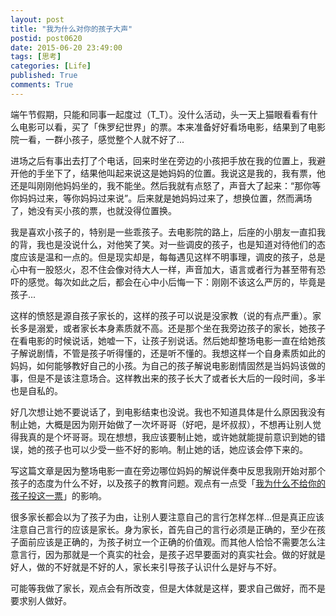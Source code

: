 ```yaml
---
layout: post
title: "我为什么对你的孩子大声"
postid: post0620
date: 2015-06-20 23:49:00
tags: [思考]
categories: [Life]
published: True
comments: True
---
```


端午节假期，只能和同事一起度过（T_T）。没什么活动，头一天上猫眼看看有什么电影可以看，买了「侏罗纪世界」的票。本来准备好好看场电影，结果到了电影院一看，一群小孩子，感觉整个人就不好了...

<!--more-->

进场之后有事出去打了个电话，回来时坐在旁边的小孩把手放在我的位置上，我避开他的手坐下了，结果他叫起来说这是她妈妈的位置。我说这是我的，我有票，他还是叫刚刚他妈妈坐的，我不能坐。然后我就有点怒了，声音大了起来：“那你等你妈妈过来，等你妈妈过来说”。后来就是她妈妈过来了，想换位置，然而满场了，她没有买小孩的票，也就没得位置换。

我是喜欢小孩子的，特别是一些乖孩子。去电影院的路上，后座的小朋友一直扣我的背，我也是没说什么，对他笑了笑。对一些调皮的孩子，也是知道对待他们的态度应该是温和一点的。但是现实却是，每每遇见这样不明事理，调皮的孩子，总是心中有一股怒火，忍不住会像对待大人一样，声音加大，语言或者行为甚至带有恐吓的感觉。每次如此之后，都会在心中小后悔一下：刚刚不该这么严厉的，毕竟是孩子...

这样的愤怒是源自孩子家长的，这样的孩子可以说是没家教（说的有点严重）。家长多是溺爱，或者家长本身素质就不高。还是那个坐在我旁边孩子的家长，她孩子在看电影的时候说话，她嘘一下，让孩子别说话。然后她却整场电影一直在给她孩子解说剧情，不管是孩子听得懂的，还是听不懂的。我想这样一个自身素质如此的妈妈，如何能够教好自己的小孩。为自己的孩子解说电影剧情固然是当妈妈该做的事，但是不是该注意场合。这样教出来的孩子长大了或者长大后的一段时间，多半也是自私的。

好几次想让她不要说话了，到电影结束也没说。我也不知道具体是什么原因我没有制止她，大概是因为刚开始做了一次坏哥哥（好吧，是坏叔叔），不想再让别人觉得我真的是个坏哥哥。现在想想，我应该要制止她，或许她就能提前意识到她的错误，她的孩子也可以少受一些不好的影响。制止她的话，她应该会停下来的。

写这篇文章是因为整场电影一直在旁边哪位妈妈的解说伴奏中反思我刚开始对那个孩子的态度为什么不好，以及孩子的教育问题。观点有一点受「[我为什么不给你的孩子投这一票](http://weibo.com/nimui?from=feed&loc=nickname&is_search=1&key_word=%E6%88%91%E4%B8%BA%E4%BB%80%E4%B9%88%E4%B8%8D%E7%BB%99%E4%BD%A0%E5%AD%A9%E5%AD%90%E6%8A%95%E8%BF%99%E4%B8%80%E7%A5%A8#_0)」的影响。

很多家长都会以为了孩子为由，让别人要注意自己的言行怎样怎样...但是真正应该注意自己言行的应该是家长。身为家长，首先自己的言行必须是正确的，至少在孩子面前应该是正确的，为孩子树立一个正确的价值观。而其他人恰恰不需要怎么注意言行，因为那就是一个真实的社会，是孩子迟早要面对的真实社会。做的好就是好人，做的不好就是不好的人，家长来引导孩子认识什么是好与不好。

可能等我做了家长，观点会有所改变，但是大体就是这样，要求自己做好，而不是要求别人做好。
